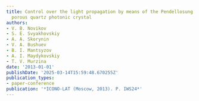 ```yaml
---
title: Control over the light propagation by means of the Pendellosung effect in 1D
  porous quartz photonic crystal
authors:
- V. B. Novikov
- S. E. Svyakhovskiy
- A. A. Skorynin
- V. A. Bushuev
- B. I. Mantsyzov
- A. I. Maydykovskiy
- T. V. Murzina
date: '2013-01-01'
publishDate: '2025-03-14T15:59:48.670255Z'
publication_types:
- paper-conference
publication: '*ICONO-LAT (Moscow, 2013). P. IWS24*'
---
```

